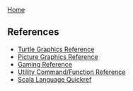 <div class="nav">
  <a href="index.html">Home</a>
</div>

## References
* [Turtle Graphics Reference](reference/turtle.html)
* [Picture Graphics Reference](reference/picture.html)
* [Gaming Reference](reference/gaming.html)
* [Utility Command/Function Reference](reference/utility.html)
* [Scala Language Quickref](reference/scala.html)
